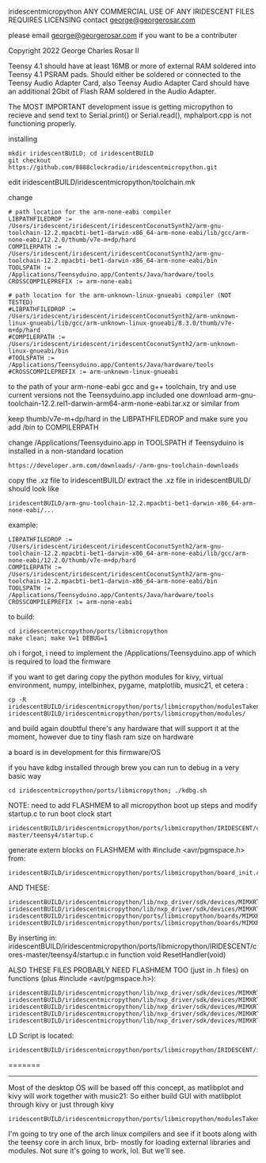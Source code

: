 iridescentmicropython
ANY COMMERCIAL USE OF ANY IRIDESCENT FILES REQUIRES LICENSING contact george@georgerosar.com

please email george@georgerosar.com if you want to be a contributer


Copyright 2022 George Charles Rosar II

Teensy 4.1 should have at least 16MB or more of external RAM soldered into Teensy 4.1 PSRAM pads. Should either be soldered or connected to the Teensy Audio Adapter Card, also Teensy Audio Adapter Card should have an additional 2Gbit of Flash RAM soldered in the Audio Adapter.

The MOST IMPORTANT development issue is getting micropython to recieve and send text to Serial.print() or Serial.read(), mphalport.cpp is not functioning properly.


installing
```
mkdir iridescentBUILD; cd iridescentBUILD
git checkout https://github.com/8888clockradio/iridescentmicropython.git
```

edit iridescentBUILD/iridescentmicropython/toolchain.mk

change
```
# path location for the arm-none-eabi compiler
LIBPATHFILEDROP := /Users/iridescent/iridescent/iridescentCoconutSynth2/arm-gnu-toolchain-12.2.mpacbti-bet1-darwin-x86_64-arm-none-eabi/lib/gcc/arm-none-eabi/12.2.0/thumb/v7e-m+dp/hard
COMPILERPATH := /Users/iridescent/iridescent/iridescentCoconutSynth2/arm-gnu-toolchain-12.2.mpacbti-bet1-darwin-x86_64-arm-none-eabi/bin
TOOLSPATH := /Applications/Teensyduino.app/Contents/Java/hardware/tools
CROSSCOMPILEPREFIX := arm-none-eabi

# path location for the arm-unknown-linux-gnueabi compiler (NOT TESTED)
#LIBPATHFILEDROP := /Users/iridescent/iridescent/iridescentCoconutSynth2/arm-unknown-linux-gnueabi/lib/gcc/arm-unknown-linux-gnueabi/8.3.0/thumb/v7e-m+dp/hard
#COMPILERPATH := /Users/iridescent/iridescent/iridescentCoconutSynth2/arm-unknown-linux-gnueabi/bin
#TOOLSPATH := /Applications/Teensyduino.app/Contents/Java/hardware/tools
#CROSSCOMPILEPREFIX := arm-unknown-linux-gnueabi
```

to the path of your arm-none-eabi gcc and g++ toolchain, try and use current versions not the Teensyduino.app included one download arm-gnu-toolchain-12.2.rel1-darwin-arm64-arm-none-eabi.tar.xz or similar from

keep thumb/v7e-m+dp/hard in the LIBPATHFILEDROP and make sure you add /bin to COMPILERPATH

change /Applications/Teensyduino.app in TOOLSPATH if Teensyduino is installed in a non-standard location
```
https://developer.arm.com/downloads/-/arm-gnu-toolchain-downloads
```

copy the .xz file to iridescentBUILD/
extract the .xz file in iridescentBUILD/
should look like
```
iridescentBUILD/arm-gnu-toolchain-12.2.mpacbti-bet1-darwin-x86_64-arm-none-eabi/...
```

example:
```
LIBPATHFILEDROP := /Users/iridescent/iridescent/iridescentCoconutSynth2/arm-gnu-toolchain-12.2.mpacbti-bet1-darwin-x86_64-arm-none-eabi/lib/gcc/arm-none-eabi/12.2.0/thumb/v7e-m+dp/hard
COMPILERPATH := /Users/iridescent/iridescent/iridescentCoconutSynth2/arm-gnu-toolchain-12.2.mpacbti-bet1-darwin-x86_64-arm-none-eabi/bin
TOOLSPATH := /Applications/Teensyduino.app/Contents/Java/hardware/tools
CROSSCOMPILEPREFIX := arm-none-eabi
```

to build:
```
cd iridescentmicropython/ports/libmicropython
make clean; make V=1 DEBUG=1
```

oh i forgot, i need to implement the /Applications/Teensyduino.app of which is required to load the firmware

if you want to get daring copy the python modules for kivy, virtual environment, numpy, intelbinhex, pygame, matplotlib, music21, et cetera :
```
cp -R iridescentBUILD/iridescentmicropython/ports/libmicropython/modulesTakenOut/* iridescentBUILD/iridescentmicropython/ports/libmicropython/modules/
```
and build again
doubtful there's any hardware that will support it at the moment, however due to tiny flash ram size on hardware

a board is in development for this firmware/OS

if you have kdbg installed through brew
you can run to debug in a very basic way
```
cd iridescentmicropython/ports/libmicropython; ./kdbg.sh
```

NOTE: need to add FLASHMEM to all micropython boot up steps and modify startup.c to run boot clock start
```
iridescentBUILD/iridescentmicropython/ports/libmicropython/IRIDESCENT/cores-master/teensy4/startup.c
```
generate extern blocks on FLASHMEM with #include <avr/pgmspace.h> from:
```
iridescentBUILD/iridescentmicropython/ports/libmicropython/board_init.c
```
AND THESE:
```
iridescentBUILD/iridescentmicropython/lib/nxp_driver/sdk/devices/MIMXRT1062/system_MIMXRT1062.c
iridescentBUILD/iridescentmicropython/lib/nxp_driver/sdk/devices/MIMXRT1062/system_MIMXRT1062.h
iridescentBUILD/iridescentmicropython/ports/libmicropython/boards/MIMXRT1062_clock_config.c
iridescentBUILD/iridescentmicropython/ports/libmicropython/boards/MIMXRT1062_clock_config.h
```
By inserting in: iridescentBUILD/iridescentmicropython/ports/libmicropython/IRIDESCENT/cores-master/teensy4/startup.c in function void ResetHandler(void)

ALSO THESE FILES PROBABLY NEED FLASHMEM TOO (just in .h files) on functions (plus #include <avr/pgmspace.h>):
```
iridescentBUILD/iridescentmicropython/lib/nxp_driver/sdk/devices/MIMXRT1062/fsl_device_registers.h
iridescentBUILD/iridescentmicropython/lib/nxp_driver/sdk/devices/MIMXRT1062/drivers/fsl_gpio.h
iridescentBUILD/iridescentmicropython/lib/nxp_driver/sdk/devices/MIMXRT1062/drivers/fsl_iomuxc.h
iridescentBUILD/iridescentmicropython/lib/nxp_driver/sdk/devices/MIMXRT1062/drivers/fsl_clock.h
iridescentBUILD/iridescentmicropython/lib/nxp_driver/sdk/devices/MIMXRT1062/drivers/fsl_lpuart.h
```

LD Script is located:
```
iridescentBUILD/iridescentmicropython/ports/libmicropython/IRIDESCENT/imxmrt_ld/imxrt1062_t41.ld
```
=======
****


Most of the desktop OS will be based off this concept, as matlibplot and kivy will work together with music21:
So either build GUI with matlibplot through kivy or just through kivy
```
iridescentBUILD/iridescentmicropython/ports/libmicropython/modulesTakenOut/kivy/garden/garden/matplotlib/examples
```

I'm going to try one of the arch linux compilers and see if it boots along with the teensy core in arch linux, brb- mostly for loading external libraries and modules. Not sure it's going to work, lol. But we'll see.
